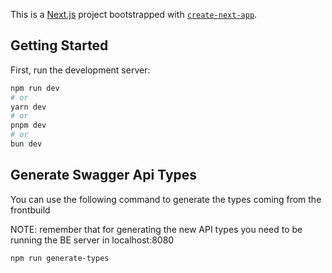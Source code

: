 This is a [Next.js](https://nextjs.org) project bootstrapped with [`create-next-app`](https://nextjs.org/docs/app/api-reference/cli/create-next-app).

## Getting Started

First, run the development server:

```bash
npm run dev
# or
yarn dev
# or
pnpm dev
# or
bun dev
```
## Generate Swagger Api Types

You can use the following command to generate the types coming from the frontbuild 

NOTE: remember that for generating the new API types you need to be running the BE server in localhost:8080 

```bash
npm run generate-types
```

